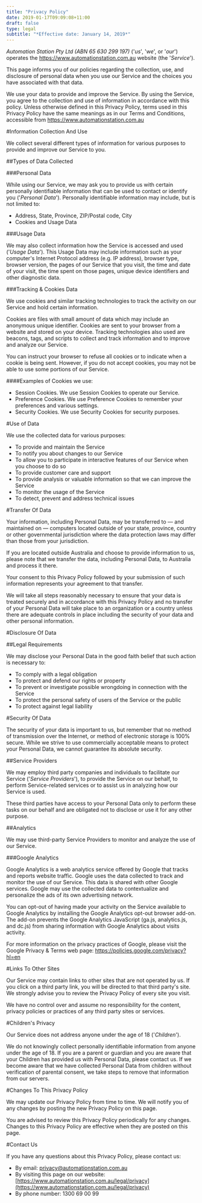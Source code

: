 ```yaml
---
title: "Privacy Policy"
date: 2019-01-17T09:09:08+11:00
draft: false
type: legal
subtitle: "*Effective date: January 14, 2019*"
---
```


*Automation Station Pty Ltd (ABN 65 630 299 197)* ('*us*', '*we*', or '*our*') operates the https://www.automationstation.com.au website (the '*Service*').

This page informs you of our policies regarding the collection, use, and disclosure of personal data when you use our Service and the choices you have associated with that data. 

We use your data to provide and improve the Service. By using the Service, you agree to the collection and use of information in accordance with this policy. Unless otherwise defined in this Privacy Policy, terms used in this Privacy Policy have the same meanings as in our Terms and Conditions, accessible from https://www.automationstation.com.au

#Information Collection And Use

We collect several different types of information for various purposes to provide and improve our Service to you.

##Types of Data Collected

###Personal Data

While using our Service, we may ask you to provide us with certain personally identifiable information that can be used to contact or identify you ('*Personal Data*'). Personally identifiable information may include, but is not limited to:

- Address, State, Province, ZIP/Postal code, City
- Cookies and Usage Data

###Usage Data

We may also collect information how the Service is accessed and used ('*Usage Data*'). This Usage Data may include information such as your computer's Internet Protocol address (e.g. IP address), browser type, browser version, the pages of our Service that you visit, the time and date of your visit, the time spent on those pages, unique device identifiers and other diagnostic data.

###Tracking & Cookies Data

We use cookies and similar tracking technologies to track the activity on our Service and hold certain information.

Cookies are files with small amount of data which may include an anonymous unique identifier. Cookies are sent to your browser from a website and stored on your device. Tracking technologies also used are beacons, tags, and scripts to collect and track information and to improve and analyze our Service.

You can instruct your browser to refuse all cookies or to indicate when a cookie is being sent. However, if you do not accept cookies, you may not be able to use some portions of our Service.

####Examples of Cookies we use:

- Session Cookies. We use Session Cookies to operate our Service.
- Preference Cookies. We use Preference Cookies to remember your preferences and various settings.
- Security Cookies. We use Security Cookies for security purposes.

#Use of Data

We use the collected data for various purposes:

- To provide and maintain the Service
- To notify you about changes to our Service
- To allow you to participate in interactive features of our Service when you choose to do so
- To provide customer care and support
- To provide analysis or valuable information so that we can improve the Service
- To monitor the usage of the Service
- To detect, prevent and address technical issues

#Transfer Of Data

Your information, including Personal Data, may be transferred to — and maintained on — computers located outside of your state, province, country or other governmental jurisdiction where the data protection laws may differ than those from your jurisdiction.

If you are located outside Australia and choose to provide information to us, please note that we transfer the data, including Personal Data, to Australia and process it there.

Your consent to this Privacy Policy followed by your submission of such information represents your agreement to that transfer.

We will take all steps reasonably necessary to ensure that your data is treated securely and in accordance with this Privacy Policy and no transfer of your Personal Data will take place to an organization or a country unless there are adequate controls in place including the security of your data and other personal information.

#Disclosure Of Data

##Legal Requirements

We may disclose your Personal Data in the good faith belief that such action is necessary to:

- To comply with a legal obligation
- To protect and defend our rights or property
- To prevent or investigate possible wrongdoing in connection with the Service
- To protect the personal safety of users of the Service or the public
- To protect against legal liability

#Security Of Data

The security of your data is important to us, but remember that no method of transmission over the Internet, or method of electronic storage is 100% secure. While we strive to use commercially acceptable means to protect your Personal Data, we cannot guarantee its absolute security.

##Service Providers

We may employ third party companies and individuals to facilitate our Service ('*Service Providers*'), to provide the Service on our behalf, to perform Service-related services or to assist us in analyzing how our Service is used.

These third parties have access to your Personal Data only to perform these tasks on our behalf and are obligated not to disclose or use it for any other purpose.

##Analytics

We may use third-party Service Providers to monitor and analyze the use of our Service.

###Google Analytics

Google Analytics is a web analytics service offered by Google that tracks and reports website traffic. Google uses the data collected to track and monitor the use of our Service. This data is shared with other Google services. Google may use the collected data to contextualize and personalize the ads of its own advertising network.

You can opt-out of having made your activity on the Service available to Google Analytics by installing the Google Analytics opt-out browser add-on. The add-on prevents the Google Analytics JavaScript (ga.js, analytics.js, and dc.js) from sharing information with Google Analytics about visits activity.

For more information on the privacy practices of Google, please visit the Google Privacy & Terms web page: https://policies.google.com/privacy?hl=en

#Links To Other Sites

Our Service may contain links to other sites that are not operated by us. If you click on a third party link, you will be directed to that third party's site. We strongly advise you to review the Privacy Policy of every site you visit.

We have no control over and assume no responsibility for the content, privacy policies or practices of any third party sites or services.

#Children's Privacy

Our Service does not address anyone under the age of 18 ('*Children*').

We do not knowingly collect personally identifiable information from anyone under the age of 18. If you are a parent or guardian and you are aware that your Children has provided us with Personal Data, please contact us. If we become aware that we have collected Personal Data from children without verification of parental consent, we take steps to remove that information from our servers.

#Changes To This Privacy Policy

We may update our Privacy Policy from time to time. We will notify you of any changes by posting the new Privacy Policy on this page.

You are advised to review this Privacy Policy periodically for any changes. Changes to this Privacy Policy are effective when they are posted on this page.

#Contact Us

If you have any questions about this Privacy Policy, please contact us:

- By email: privacy@automationstation.com.au
- By visiting this page on our website: [https://www.automationstation.com.au/legal/privacy](https://www.automationstation.com.au/legal/privacy)
- By phone number: 1300 69 00 99